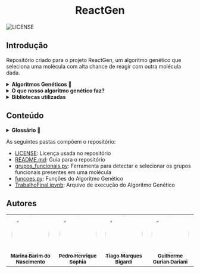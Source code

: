 <h1 align="center"> ReactGen </h1>

![LICENSE](https://img.shields.io/badge/LICENSE-GNU%20General%20Public%20License%20v3.0-blue)

## Introdução
Repositório criado para o projeto ReactGen, um algoritmo genético que seleciona uma molécula com alta chance de reagir com outra molécula dada.

<details>
    
__<summary>Algoritmos Genéticos :dna:</summary>__
    
Os algoritmos genéticos são uma família de algoritmos de busca inspirados nos princípios da evolução da natureza. Ao simular o processo de seleção natural e reprodução, eles são capazes de gerar soluções de alta qualidade para diversos problemas relacionados à busca, otimização e aprendizado. A sua analogia com a evolução natural permite que os algoritmos genéticos superem os desafios encontrados pelos algoritmos de busca e otimização convencionais, principalmente em problemas com uma grande quantidade de parâmetros e representações matemáticas complexas.
</details>

<details>
    
__<summary>O que nosso algoritmo genético faz?</summary>__

Nosso algoritmo genético é projetado para otimizar a combinação de grupos funcionais em uma molécula de referência. Aqui está uma visão geral do funcionamento do algoritmo em relação às moléculas:

**Inicialização:** A população inicial de indivíduos é criada com base em um tamanho fixo (TAM_POP) e um número máximo de grupos funcionais permitidos (MAX_GROUPS). Cada indivíduo representa uma combinação aleatória de grupos funcionais.

**Avaliação:** Cada indivíduo na população é avaliado em relação à sua adequação ou ajuste para a molécula de referência. Isso é feito por meio da função de fitness, que avalia a qualidade da combinação de grupos funcionais em relação à molécula.

**Seleção:** Os indivíduos mais adequados são selecionados para reprodução com base em seus valores de fitness.

**Reprodução:** Os indivíduos selecionados são combinados através do cruzamento (crossover) e da mutação para gerar descendentes. O operador de cruzamento é aplicado para trocar informações genéticas entre dois indivíduos, enquanto a mutação introduz pequenas alterações aleatórias nos indivíduos.

**Atualização da população:** Os descendentes gerados substituem os indivíduos menos adequados na população atual, mantendo o tamanho da população constante. Isso permite que as características mais favoráveis sejam transmitidas para as gerações subsequentes.

**Critério de parada:** O processo de seleção, reprodução e atualização é repetido por um número específico de gerações (NUM_GEN) ou até que algum critério de parada seja atendido.

O objetivo final desse algoritmo genético é encontrar a combinação de grupos funcionais que resulta na melhor adequação ou ajuste para a molécula de referência fornecida. A função de fitness é responsável por avaliar essa adequação, e o algoritmo busca aprimorar a população ao longo das gerações, selecionando os indivíduos mais aptos e aplicando operadores genéticos para explorar o espaço de soluções em busca de melhores resultados.
    
</details>

<details>
    
__<summary>Bibliotecas utilizadas</summary>__

- **random:** A biblioteca 'random' é utilizada para gerar números aleatórios
    
- **copy:** A biblioteca 'copy' fornece funções para copiar objetos
    
- **pubchempy:** A biblioteca 'pubchempy' é uma API que permite acessar o banco de dados do PubChem, uma plataforma de química que fornece informações sobre compostos químicos. No código, ela é utilizada para buscar informações sobre uma molécula de referência, como o SMILES (Simplified Molecular Input Line Entry System), que é uma representação textual da estrutura química
    
- **rdkit**: O 'RDKit' é uma biblioteca de química computacional amplamente utilizada. Ela oferece uma ampla gama de recursos para manipulação, visualização e análise de moléculas. No código, as seguintes subbibliotecas do RDKit são importadas:

    - Chem: A subbiblioteca 'Chem' fornece classes e funções para manipulação de moléculas. Ela é usada para criar objetos Mol a partir de SMILES e calcular fórmulas moleculares

    - Fragments: A subbiblioteca 'Fragments' contém funções relacionadas à fragmentação de moléculas
    
    - Draw: A subbiblioteca 'Draw' contém funções para visualização de moléculas

    - rdMolDescriptors: A subbiblioteca 'rdMolDescriptors' contém funções relacionadas à descrição molecular, como o cálculo da fórmula molecular
    
- **PIL (Python Imaging Library):** A biblioteca 'PIL' fornece funcionalidades para processamento de imagens
    
</details>
    
## Conteúdo

<details>
    
__<summary>Glossário :page_with_curl:</summary>__
    
    
- __*Indivíduos*:__ Em algoritmos genéticos, os indivíduos são soluções potenciais para um problema. Cada indivíduo é representado por um cromossomo, que contém genes que codificam características ou traços específicos.

- __*População*:__ Uma população é uma coleção de indivíduos que são avaliados e evoluídos ao longo do tempo. A população representa a geração atual de soluções potenciais.

- __*Gene*:__ Um gene é uma seção específica de um cromossomo que codifica um traço ou característica particular. Por exemplo, em um algoritmo genético para otimizar o design de uma asa de avião, um gene pode representar o ângulo no qual a asa está inclinada.

- __*Cromossomos*:__ Um cromossomo é uma sequência de genes que representa uma solução individual para o problema em questão. Em algoritmos genéticos codificados em binário, os cromossomos são geralmente representados como sequências de 0s e 1s.

- __*Geração*:__ Uma geração refere-se a uma iteração do algoritmo genético. Durante cada geração, a função de aptidão é aplicada para avaliar os indivíduos da população, e novos indivíduos são criados por meio de seleção, cruzamento e mutação.

- __*Função de objetivo*:__ A função de aptidão é usada para avaliar o quão bem cada indivíduo da população resolve o problema em questão. Ela atribui uma pontuação de aptidão a cada indivíduo com base em quão próximo sua solução está de ser ótima.

- __*Seleção*:__ A seleção é o processo pelo qual os indivíduos com pontuações de aptidão mais altas têm maior probabilidade de serem escolhidos para reprodução (ou seja, passar seus genes adiante) do que aqueles com pontuações de aptidão mais baixas.

- __*Cruzamento*:__ O cruzamento envolve a combinação de dois cromossomos parentais para criar um ou mais cromossomos filhos. Esse processo pode ajudar a criar novas combinações de genes que podem levar a melhores soluções.

- __*Mutação*:__ A mutação envolve a alteração aleatória de um ou mais genes no cromossomo de um indivíduo. Esse processo pode ajudar a introduzir novos traços na população que podem levar a melhores soluções.

</details>

As seguintes pastas compõem o repositório:
- [LICENSE](https://github.com/PedroSophiaaa/ReactGen/blob/main/LICENSE): Licença usada no repositório
- [README.md](https://github.com/PedroSophiaaa/ReactGen/blob/main/README.md): Guia para o repositório
- [grupos_funcionais.py](https://github.com/PedroSophiaaa/ReactGen/blob/main/grupos_funcionais.py): Ferramenta para detectar e selecionar os grupos funcionais presentes em uma molécula
- [funcoes.py](https://github.com/PedroSophiaaa/ReactGen/blob/main/funcoes.py): Funções do Algoritmo Genético
- [TrabalhoFinal.ipynb](https://github.com/PedroSophiaaa/ReactGen/blob/main/TrabalhoFinal.ipynb): Arquivo de execução do Algoritmo Genético

## Autores

<table>
  <tr>
    <td align="center"><a href="https://github.com/Marihbn"><img style="border-radius: 50%;" src="https://avatars.githubusercontent.com/u/107010586?v=4" width="100px;" alt=""/><br /><sub><b>Marina Barim do Nascimento</b></sub></a><br /></td>
    <td align="center"><a href="https://github.com/PedroSophiaaa"><img style="border-radius: 50%;" src="https://avatars.githubusercontent.com/u/106617753?v=4" width="100px;" alt=""/><br /><sub><b>Pedro Henrique Sophia</b></sub></a><br/></td>
    <td align="center"><a href="https://github.com/TiagoMarquesHxH"><img style="border-radius: 50%;" src="https://avatars.githubusercontent.com/u/106617887?v=4" width="100px;" alt=""/><br /><sub><b>Tiago Marques Bigardi</b></sub></a><br/></td>
    <td align="center"><a href="https://github.com/guilhermeilum"><img style="border-radius: 50%;" src="https://avatars.githubusercontent.com/u/107007032?v=4" width="100px;" alt=""/><br /><sub><b>Guilherme Gurian Dariani</b></sub></a><br/></td>
  </tr>
</table>
